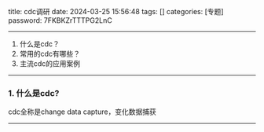 title: cdc调研 
date: 2024-03-25 15:56:48 
tags: []
categories: [专题]
password: 7FKBKZrTTTPG2LnC

---
 <!--more-->

1. 什么是cdc？
2. 常用的cdc有哪些？
3. 主流cdc的应用案例

---

### 1. 什么是cdc?

cdc全称是change data capture，变化数据捕获

---

	